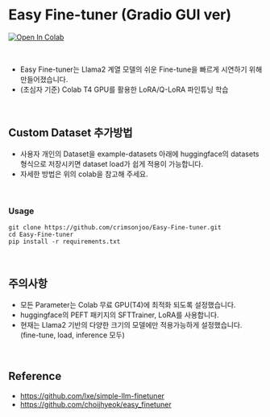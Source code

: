 
# Easy Fine-tuner (Gradio GUI ver)

[![Open In Colab](https://img.shields.io/static/v1?label=Open%20in%20Colab&message=사용법&color=yellow&logo=googlecolab)](https://colab.research.google.com/drive/1J3I-Sx2juQO0Nb6nfy7i3uM7uXWZpNfu?hl=ko#scrollTo=SJ81RsG4QnFn)

&nbsp;



- Easy Fine-tuner는 Llama2 계열 모델의 쉬운 Fine-tune을 빠르게 시연하기 위해 만들어졌습니다.
- (초심자 기준) Colab T4 GPU를 활용한 LoRA/Q-LoRA 파인튜닝 학습


&nbsp;



## Custom Dataset 추가방법

- 사용자 개인의 Dataset을 example-datasets 아래에 huggingface의 datasets 형식으로 저장시키면 dataset load가 쉽게 적용이 가능합니다.
- 자세한 방법은 위의 colab을 참고해 주세요.

&nbsp;
### Usage
```
git clone https://github.com/crimsonjoo/Easy-Fine-tuner.git
cd Easy-Fine-tuner
pip install -r requirements.txt
```

&nbsp;

## 주의사항

- 모든 Parameter는 Colab 무료 GPU(T4)에 최적화 되도록 설정했습니다.
- huggingface의 PEFT 패키지의 SFTTrainer, LoRA를 사용합니다.
- 현재는 Llama2 기반의 다양한 크기의 모델에만 적용가능하게 설정했습니다. (fine-tune, load, inference 모두)


&nbsp;
## Reference 
- https://github.com/lxe/simple-llm-finetuner
- https://github.com/choijhyeok/easy_finetuner
